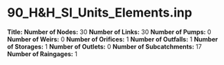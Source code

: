 # 90_H&H_SI_Units_Elements.inp
**Title:** 
**Number of Nodes:** 30
**Number of Links:** 30
**Number of Pumps:** 0
**Number of Weirs:** 0
**Number of Orifices:** 1
**Number of Outfalls:** 1
**Number of Storages:** 1
**Number of Outlets:** 0
**Number of Subcatchments:** 17
**Number of Raingages:** 1
